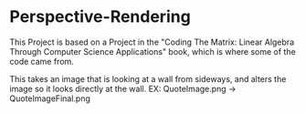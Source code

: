 # Perspective-Rendering

This Project is based on a Project in the "Coding The Matrix: Linear Algebra Through Computer Science Applications" book, which is where some of the code came from. 

This takes an image that is looking at a wall from sideways, and alters the image so it looks directly at the wall.
EX: QuoteImage.png -> QuoteImageFinal.png
